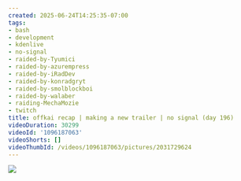 ```yaml
---
created: 2025-06-24T14:25:35-07:00
tags:
- bash
- development
- kdenlive
- no-signal
- raided-by-Tyumici
- raided-by-azurempress
- raided-by-iRadDev
- raided-by-konradgryt
- raided-by-smolblockboi
- raided-by-walaber
- raiding-MechaMozie
- twitch
title: offkai recap | making a new trailer | no signal (day 196)
videoDuration: 30299
videoId: '1096187063'
videoShorts: []
videoThumbId: /videos/1096187063/pictures/2031729624
---
```


![](20250624212535.jpg)
